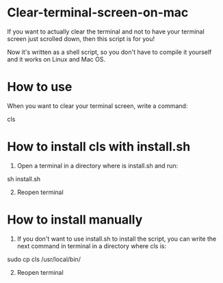 # Clear-terminal-screen-on-mac
If you want to actually clear the terminal and not to have your terminal screen just scrolled down, then this script is for you!

Now it's written as a shell script, so you don't have to compile it yourself and it works on Linux and Mac OS.

# How to use 
When you want to clear your terminal screen, write a command:

cls

# How to install cls with install.sh
1. Open a terminal in a directory where is install.sh and run:

sh install.sh

2. Reopen terminal

# How to install manually
1. If you don't want to use install.sh to install the script, you can write the next command in terminal in a directory where cls is:

sudo cp cls /usr/local/bin/

2. Reopen terminal

